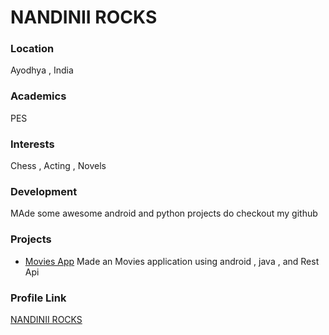 # NANDINII ROCKS

### Location

Ayodhya , India

### Academics

PES

### Interests

Chess , Acting , Novels 

### Development

MAde some awesome android and python projects do checkout my github 

### Projects

- [Movies App](https://github.com/NANDINII-ROCKS) Made an Movies application using android , java , and Rest Api

### Profile Link

[NANDINII ROCKS](https://github.com/NANDINII-ROCKS)
